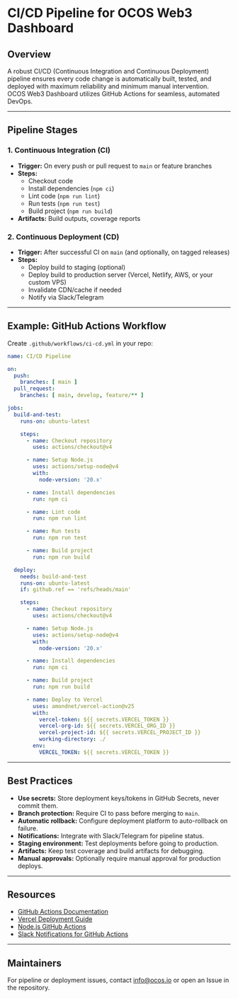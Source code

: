 
# CI/CD Pipeline for OCOS Web3 Dashboard

## Overview

A robust CI/CD (Continuous Integration and Continuous Deployment) pipeline ensures every code change is automatically built, tested, and deployed with maximum reliability and minimum manual intervention.  
OCOS Web3 Dashboard utilizes GitHub Actions for seamless, automated DevOps.

---

## Pipeline Stages

### 1. **Continuous Integration (CI)**

- **Trigger:** On every push or pull request to `main` or feature branches
- **Steps:**
  - Checkout code
  - Install dependencies (`npm ci`)
  - Lint code (`npm run lint`)
  - Run tests (`npm run test`)
  - Build project (`npm run build`)
- **Artifacts:** Build outputs, coverage reports

### 2. **Continuous Deployment (CD)**

- **Trigger:** After successful CI on `main` (and optionally, on tagged releases)
- **Steps:**
  - Deploy build to staging (optional)
  - Deploy build to production server (Vercel, Netlify, AWS, or your custom VPS)
  - Invalidate CDN/cache if needed
  - Notify via Slack/Telegram

---

## Example: GitHub Actions Workflow

Create `.github/workflows/ci-cd.yml` in your repo:

```yaml
name: CI/CD Pipeline

on:
  push:
    branches: [ main ]
  pull_request:
    branches: [ main, develop, feature/** ]

jobs:
  build-and-test:
    runs-on: ubuntu-latest

    steps:
      - name: Checkout repository
        uses: actions/checkout@v4

      - name: Setup Node.js
        uses: actions/setup-node@v4
        with:
          node-version: '20.x'

      - name: Install dependencies
        run: npm ci

      - name: Lint code
        run: npm run lint

      - name: Run tests
        run: npm run test

      - name: Build project
        run: npm run build

  deploy:
    needs: build-and-test
    runs-on: ubuntu-latest
    if: github.ref == 'refs/heads/main'

    steps:
      - name: Checkout repository
        uses: actions/checkout@v4

      - name: Setup Node.js
        uses: actions/setup-node@v4
        with:
          node-version: '20.x'

      - name: Install dependencies
        run: npm ci

      - name: Build project
        run: npm run build

      - name: Deploy to Vercel
        uses: amondnet/vercel-action@v25
        with:
          vercel-token: ${{ secrets.VERCEL_TOKEN }}
          vercel-org-id: ${{ secrets.VERCEL_ORG_ID }}
          vercel-project-id: ${{ secrets.VERCEL_PROJECT_ID }}
          working-directory: ./
        env:
          VERCEL_TOKEN: ${{ secrets.VERCEL_TOKEN }}
```

---

## Best Practices

- **Use secrets:** Store deployment keys/tokens in GitHub Secrets, never commit them.
- **Branch protection:** Require CI to pass before merging to `main`.
- **Automatic rollback:** Configure deployment platform to auto-rollback on failure.
- **Notifications:** Integrate with Slack/Telegram for pipeline status.
- **Staging environment:** Test deployments before going to production.
- **Artifacts:** Keep test coverage and build artifacts for debugging.
- **Manual approvals:** Optionally require manual approval for production deploys.

---

## Resources

- [GitHub Actions Documentation](https://docs.github.com/en/actions)
- [Vercel Deployment Guide](https://vercel.com/docs)
- [Node.js GitHub Actions](https://github.com/actions/setup-node)
- [Slack Notifications for GitHub Actions](https://github.com/marketplace/actions/slack-notify)

---

## Maintainers

For pipeline or deployment issues, contact [info@ocos.io](mailto:info@ocos.io) or open an Issue in the repository.

